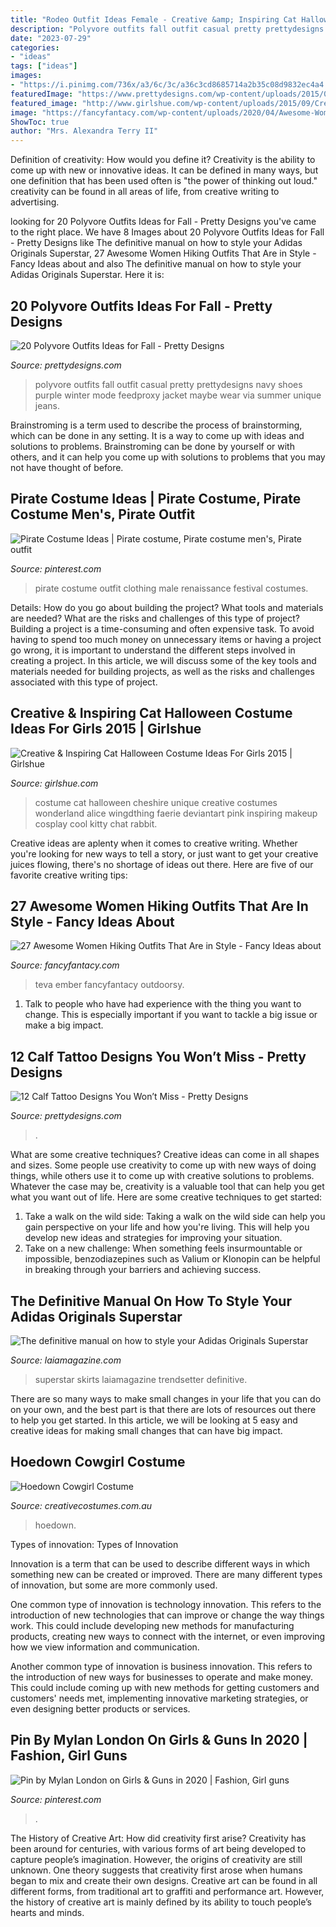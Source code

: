```yaml
---
title: "Rodeo Outfit Ideas Female - Creative &amp; Inspiring Cat Halloween Costume Ideas For Girls 2015"
description: "Polyvore outfits fall outfit casual pretty prettydesigns navy shoes purple winter mode feedproxy jacket maybe wear via summer unique jeans"
date: "2023-07-29"
categories:
- "ideas"
tags: ["ideas"]
images:
- "https://i.pinimg.com/736x/a3/6c/3c/a36c3cd8685714a2b35c08d9832ec4a4.jpg"
featuredImage: "https://www.prettydesigns.com/wp-content/uploads/2015/09/20-polyvore-outfits-ideas-for-fall18.jpg"
featured_image: "http://www.girlshue.com/wp-content/uploads/2015/09/Creative-Inspiring-Cat-Halloween-Costume-Ideas-For-Girls-2015-3.jpg"
image: "https://fancyfantacy.com/wp-content/uploads/2020/04/Awesome-Women-Hiking-Outfits-That-Are-in-Style-13.jpg"
ShowToc: true
author: "Mrs. Alexandra Terry II"
---
```



Definition of creativity: How would you define it?
Creativity is the ability to come up with new or innovative ideas. It can be defined in many ways, but one definition that has been used often is "the power of thinking out loud." creativity can be found in all areas of life, from creative writing to advertising.

	

		
looking for 20 Polyvore Outfits Ideas for Fall - Pretty Designs you've came to the right place. We have 8 Images about 20 Polyvore Outfits Ideas for Fall - Pretty Designs like The definitive manual on how to style your Adidas Originals Superstar, 27 Awesome Women Hiking Outfits That Are in Style - Fancy Ideas about and also The definitive manual on how to style your Adidas Originals Superstar. Here it is:
		
    
## 20 Polyvore Outfits Ideas For Fall - Pretty Designs

<img loading=lazy src="https://www.prettydesigns.com/wp-content/uploads/2015/09/20-polyvore-outfits-ideas-for-fall18.jpg" onerror="this.onerror=null;this.src='https://tse1.mm.bing.net/th?id=OIP.exeRzRYz4HkNca5rNS-RqAHaKW&amp;pid=15.1';" alt="20 Polyvore Outfits Ideas for Fall - Pretty Designs">

_Source: prettydesigns.com_

>polyvore outfits fall outfit casual pretty prettydesigns navy shoes purple winter mode feedproxy jacket maybe wear via summer unique jeans. 

	

Brainstroming is a term used to describe the process of brainstorming, which can be done in any setting. It is a way to come up with ideas and solutions to problems. Brainstroming can be done by yourself or with others, and it can help you come up with solutions to problems that you may not have thought of before.

    
## Pirate Costume Ideas | Pirate Costume, Pirate Costume Men&#039;s, Pirate Outfit

<img loading=lazy src="https://i.pinimg.com/736x/5c/0a/ce/5c0ace10757f33b094d693852dfd2fcd.jpg" onerror="this.onerror=null;this.src='https://tse4.mm.bing.net/th?id=OIP.gsp8i0NIJ1ylSUUEXrofLQHaLH&amp;pid=15.1';" alt="Pirate Costume Ideas | Pirate costume, Pirate costume men&#039;s, Pirate outfit">

_Source: pinterest.com_

>pirate costume outfit clothing male renaissance festival costumes. 

	

Details: How do you go about building the project? What tools and materials are needed? What are the risks and challenges of this type of project?
Building a project is a time-consuming and often expensive task. To avoid having to spend too much money on unnecessary items or having a project go wrong, it is important to understand the different steps involved in creating a project. In this article, we will discuss some of the key tools and materials needed for building projects, as well as the risks and challenges associated with this type of project.

    
## Creative &amp; Inspiring Cat Halloween Costume Ideas For Girls 2015 | Girlshue

<img loading=lazy src="http://www.girlshue.com/wp-content/uploads/2015/09/Creative-Inspiring-Cat-Halloween-Costume-Ideas-For-Girls-2015-3.jpg" onerror="this.onerror=null;this.src='https://tse4.mm.bing.net/th?id=OIP.Hyrrb1klTgONbhDEZGLgtwHaLo&amp;pid=15.1';" alt="Creative &amp; Inspiring Cat Halloween Costume Ideas For Girls 2015 | Girlshue">

_Source: girlshue.com_

>costume cat halloween cheshire unique creative costumes wonderland alice wingdthing faerie deviantart pink inspiring makeup cosplay cool kitty chat rabbit. 

	

Creative ideas are aplenty when it comes to creative writing. Whether you're looking for new ways to tell a story, or just want to get your creative juices flowing, there's no shortage of ideas out there. Here are five of our favorite creative writing tips: 

    
## 27 Awesome Women Hiking Outfits That Are In Style - Fancy Ideas About

<img loading=lazy src="https://fancyfantacy.com/wp-content/uploads/2020/04/Awesome-Women-Hiking-Outfits-That-Are-in-Style-13.jpg" onerror="this.onerror=null;this.src='https://tse2.mm.bing.net/th?id=OIP.kbBL4-gYGTLnLx2YAo6_awHaLH&amp;pid=15.1';" alt="27 Awesome Women Hiking Outfits That Are in Style - Fancy Ideas about">

_Source: fancyfantacy.com_

>teva ember fancyfantacy outdoorsy. 

	

1. Talk to people who have had experience with the thing you want to change. This is especially important if you want to tackle a big issue or make a big impact.

    
## 12 Calf Tattoo Designs You Won’t Miss - Pretty Designs

<img loading=lazy src="https://www.prettydesigns.com/wp-content/uploads/2014/09/Animal-Tattoo.jpg" onerror="this.onerror=null;this.src='https://tse4.mm.bing.net/th?id=OIP.xkY2tUhDs9QG1SDls1ym-gHaJ3&amp;pid=15.1';" alt="12 Calf Tattoo Designs You Won’t Miss - Pretty Designs">

_Source: prettydesigns.com_

>. 

	

What are some creative techniques?
Creative ideas can come in all shapes and sizes. Some people use creativity to come up with new ways of doing things, while others use it to come up with creative solutions to problems. Whatever the case may be, creativity is a valuable tool that can help you get what you want out of life. Here are some creative techniques to get started: 
1. Take a walk on the wild side: Taking a walk on the wild side can help you gain perspective on your life and how you're living. This will help you develop new ideas and strategies for improving your situation. 
2. Take on a new challenge: When something feels insurmountable or impossible, benzodiazepines such as Valium or Klonopin can be helpful in breaking through your barriers and achieving success.

    
## The Definitive Manual On How To Style Your Adidas Originals Superstar

<img loading=lazy src="https://www.laiamagazine.com/wp-content/uploads/2015/06/adidas-superstar-midi-skirt.jpg" onerror="this.onerror=null;this.src='https://tse2.mm.bing.net/th?id=OIP.qLkhrP2w1_myw16oTvb-ugHaLH&amp;pid=15.1';" alt="The definitive manual on how to style your Adidas Originals Superstar">

_Source: laiamagazine.com_

>superstar skirts laiamagazine trendsetter definitive. 

	

There are so many ways to make small changes in your life that you can do on your own, and the best part is that there are lots of resources out there to help you get started. In this article, we will be looking at 5 easy and creative ideas for making small changes that can have big impact.

    
## Hoedown Cowgirl Costume

<img loading=lazy src="https://www.creativecostumes.com.au/wp-content/uploads/2018/07/CC_April_18_259-768x1024.jpg" onerror="this.onerror=null;this.src='https://tse3.mm.bing.net/th?id=OIP.MkY7Cqs5fjcmBgCh3W7NbgHaJ4&amp;pid=15.1';" alt="Hoedown Cowgirl Costume">

_Source: creativecostumes.com.au_

>hoedown. 

	

Types of innovation:
Types of Innovation

Innovation is a term that can be used to describe different ways in which something new can be created or improved. There are many different types of innovation, but some are more commonly used.

One common type of innovation is technology innovation. This refers to the introduction of new technologies that can improve or change the way things work. This could include developing new methods for manufacturing products, creating new ways to connect with the internet, or even improving how we view information and communication.

Another common type of innovation is business innovation. This refers to the introduction of new ways for businesses to operate and make money. This could include coming up with new methods for getting customers and customers' needs met, implementing innovative marketing strategies, or even designing better products or services.

    
## Pin By Mylan London On Girls &amp; Guns In 2020 | Fashion, Girl Guns

<img loading=lazy src="https://i.pinimg.com/736x/a3/6c/3c/a36c3cd8685714a2b35c08d9832ec4a4.jpg" onerror="this.onerror=null;this.src='https://tse1.mm.bing.net/th?id=OIP.0sis_rF6Wlr5jjWKhpEcagHaLi&amp;pid=15.1';" alt="Pin by Mylan London on Girls &amp; Guns in 2020 | Fashion, Girl guns">

_Source: pinterest.com_

>. 

	

The History of Creative Art: How did creativity first arise?
Creativity has been around for centuries, with various forms of art being developed to capture people’s imagination. However, the origins of creativity are still unknown. One theory suggests that creativity first arose when humans began to mix and create their own designs. Creative art can be found in all different forms, from traditional art to graffiti and performance art. However, the history of creative art is mainly defined by its ability to touch people’s hearts and minds.

